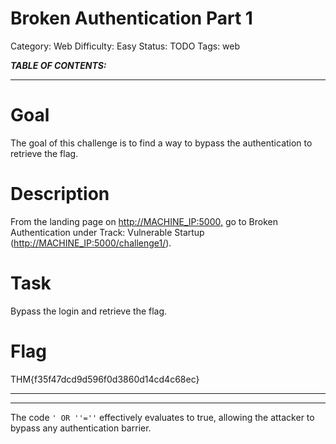 # Broken Authentication Part 1

Category: Web
Difficulty: Easy
Status: TODO
Tags: web

***TABLE OF CONTENTS:***

---

# Goal

The goal of this challenge is to find a way to bypass the authentication to retrieve the flag.

# Description

From the landing page on [http://MACHINE_IP:5000,](http://MACHINE_IP:5000,) go to Broken Authentication under Track: Vulnerable Startup ([http://MACHINE_IP:5000/challenge1/](http://machine_ip:5000/challenge1/)).

# Task

Bypass the login and retrieve the flag.

# Flag

THM{f35f47dcd9d596f0d3860d14cd4c68ec}

---

---

The code `' OR ''=''` effectively evaluates to true, allowing the attacker to bypass any authentication barrier.